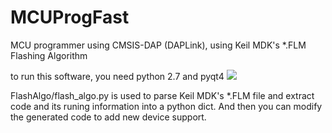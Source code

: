# MCUProgFast
 MCU programmer using CMSIS-DAP (DAPLink), using Keil MDK's *.FLM Flashing Algorithm

to run this software, you need python 2.7 and pyqt4 
![](https://github.com/XIVN1987/MCUProgFast/blob/master/%E6%88%AA%E5%9B%BE.jpg)

FlashAlgo/flash_algo.py is used to parse Keil MDK's *.FLM file and extract code and its runing information into a python dict. And then you can modify the generated code to add new device support.
